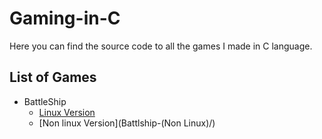 # Gaming-in-C

Here you can find the source code to all the games I made in C language.

## List of Games
- BattleShip
  - [Linux Version](Battleship-(Linux)/)
  - [Non linux Version](Battlship-(Non Linux)/)
